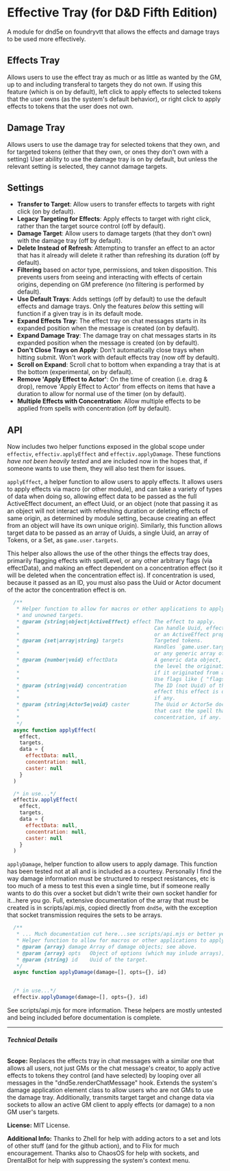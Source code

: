 # Effective Tray (for D&D Fifth Edition)
A module for dnd5e on foundryvtt that allows the effects and damage trays to be used more effectively.

## Effects Tray 
Allows users to use the effect tray as much or as little as wanted by the GM, up to and including transferal to targets they do not own. If using this feature (which is on by default), left click to apply effects to selected tokens that the user owns (as the system's default behavior), or right click to apply effects to tokens that the user does not own.
## Damage Tray
Allows users to use the damage tray for selected tokens that they own, and for targeted tokens (either that they own, or ones they don't own with a setting) User ability to use the damage tray is on by default, but unless the relevant setting is selected, they cannot damage targets.

## Settings
- **Transfer to Target**: Allow users to transfer effects to targets with right click (on by default).
- **Legacy Targeting for Effects**: Apply effects to target with right click, rather than the target source control (off by default).
- **Damage Target**: Allow users to damage targets (that they don't own) with the damage tray (off by default).
- **Delete Instead of Refresh**: Attempting to transfer an effect to an actor that has it already will delete it rather than refreshing its duration (off by default).
- **Filtering** based on actor type, permissions, and token disposition. This prevents users from seeing and interacting with effects of certain origins, depending on GM preference (no filtering is performed by default).
- **Use Default Trays**: Adds settings (off by default) to use the default effects and damage trays. Only the features *below* this setting will function if a given tray is in its default mode.
- **Expand Effects Tray**: The effect tray on chat messages starts in its expanded position when the message is created (on by default).
- **Expand Damage Tray**: The damage tray on chat messages starts in its expanded position when the message is created (on by default).
- **Don't Close Trays on Apply**: Don't automatically close trays when hitting submit. Won't work with default effects tray (now off by default).
- **Scroll on Expand**: Scroll chat to bottom when expanding a tray that is at the bottom (experimental, on by default).
- **Remove 'Apply Effect to Actor'**: On the time of creation (i.e. drag & drop), remove 'Apply Effect to Actor' from effects on items that have a duration to allow for normal use of the timer (on by default).
- **Multiple Effects with Concentration**: Allow multiple effects to be applied from spells with concentration (off by default).

## API
Now includes two helper functions exposed in the global scope under `effectiv`, `effectiv.applyEffect` and `effectiv.applyDamage`. These functions *have not been heavily tested* and are included now in the hopes that, if someone wants to use them, they will also test them for issues.

`applyEffect`, a helper function to allow users to apply effects. It allows users to apply effects via macro (or other module), and can take a variety of types of data when doing so, allowing effect data to be passed as the full ActiveEffect document, an effect Uuid, or an object (note that passing it as an object will not interact with refreshing duration or deleting effects of same origin, as determined by module setting, because creating an effect from an object will have its own unique origin). Similarly, this function allows target data to be passed as an array of Uuids, a single Uuid, an array of Tokens, or a Set, as `game.user.targets`.

This helper also allows the use of the other things the effects tray does, primarily flagging effects with spellLevel, or any other arbitrary flags (via effectData), and making an effect dependent on a concentration effect (so it will be deleted when the concentration effect is). If concentration is used, because it passed as an ID, you must also pass the Uuid or Actor document of the actor the concentration effect is on.

```js
  /**
   * Helper function to allow for macros or other applications to apply effects to owned 
   * and unowned targets.
   * @param {string|object|ActiveEffect} effect The effect to apply. 
   *                                            Can handle Uuid, effect data as an object, 
   *                                            or an ActiveEffect proper.
   * @param {set|array|string} targets          Targeted tokens. 
   *                                            Handles `game.user.targets`, 
   *                                            or any generic array of token placeables.
   * @param {number|void} effectData            A generic data object, which typically handles
   *                                            the level the originating spell was cast at, 
   *                                            if it originated from a spell, if any. 
   *                                            Use flags like { "flags.dnd5e.spellLevel": 1 }.
   * @param {string|void} concentration         The ID (not Uuid) of the concentration 
   *                                            effect this effect is dependent on, 
   *                                            if any.
   * @param {string|Actor5e|void} caster        The Uuid or Actor5e document of the actor 
   *                                            that cast the spell that requires 
   *                                            concentration, if any.
   */
  async function applyEffect(
    effect, 
    targets, 
    data = { 
      effectData: null, 
      concentration: null, 
      caster: null 
    }
  )
```
```js
  /* in use...*/
  effectiv.applyEffect(
    effect, 
    targets, 
    data = { 
      effectData: null, 
      concentration: null, 
      caster: null 
    }
  )
```
`applyDamage`, helper function to allow users to apply damage. This function has been tested not at all and is included as a courtesy. Personally I find the way damage information must be structured to respect resistances, etc is too much of a mess to test this even a single time, but if someone really wants to do this over a socket but didn't write their own socket handler for it...here you go. Full, extensive documentation of the array that must be created is in scripts/api.mjs, copied directly from `dnd5e`, with the exception that socket transmission requires the sets to be arrays.
```js
  /**
   * ... Much documentation cut here...see scripts/api.mjs or better yet, dnd5e...
   * Helper function to allow for macros or other applications to apply damage via socket request.
   * @param {array} damage Array of damage objects; see above.
   * @param {array} opts   Object of options (which may inlude arrays); see above.
   * @param {string} id    Uuid of the target.
   */
  async function applyDamage(damage=[], opts={}, id)
```
```js  

  /* in use...*/
  effectiv.applyDamage(damage=[], opts={}, id)
```
See scripts/api.mjs for more information. These helpers are mostly untested and being included before documentation is complete.
___
###### **Technical Details**

**Scope:** Replaces the effects tray in chat messages with a similar one that allows all users, not just GMs or the chat message's creator, to apply active effects to tokens they control (and have selected) by looping over all messages in the "dnd5e.renderChatMessage" hook. Extends the system's damage application element class to allow users who are not GMs to use the damage tray. Additionally, transmits target target and change data via sockets to allow an active GM client to apply effects (or damage) to a non GM user's targets.

**License:** MIT License.

**Additional Info:** Thanks to Zhell for help with adding actors to a set and lots of other stuff (and for the github action), and to Flix for much encouragement. Thanks also to ChaosOS for help with sockets, and DrentalBot for help with suppressing the system's context menu.
